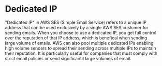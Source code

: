 # Dedicated IP

"Dedicated IP" in AWS SES (Simple Email Service) refers to a unique IP address that can be used exclusively by a single AWS SES customer for sending emails. When you choose to use a dedicated IP, you get full control over the reputation of that IP address, which is benefical when sending large volume of emails. AWS can also pool multiple dedicated IPs enabling high volume senders to spread their sending across multiple IPs to maintain their reputation. It is particularly useful for companies that must comply with strict email policies or send significantil large volumes of email.
